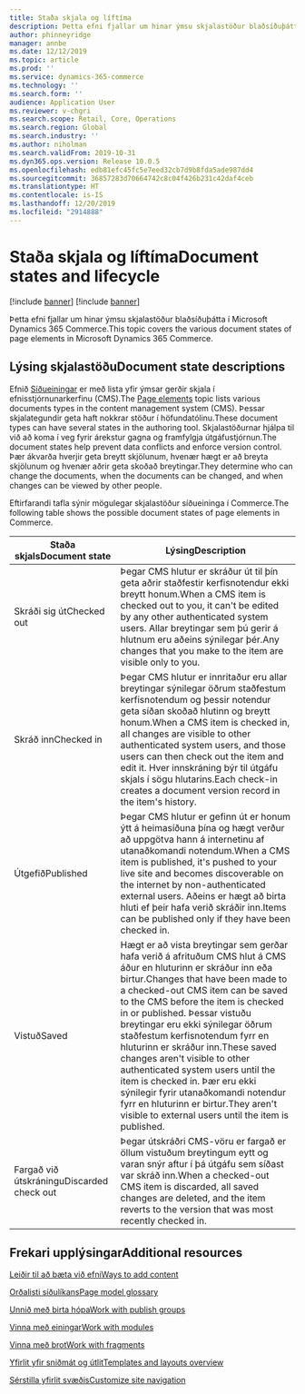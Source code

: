 ```yaml
---
title: Staða skjala og líftíma
description: Þetta efni fjallar um hinar ýmsu skjalastöður blaðsíðuþátta í Microsoft Dynamics 365 Commerce.
author: phinneyridge
manager: annbe
ms.date: 12/12/2019
ms.topic: article
ms.prod: ''
ms.service: dynamics-365-commerce
ms.technology: ''
ms.search.form: ''
audience: Application User
ms.reviewer: v-chgri
ms.search.scope: Retail, Core, Operations
ms.search.region: Global
ms.search.industry: ''
ms.author: niholman
ms.search.validFrom: 2019-10-31
ms.dyn365.ops.version: Release 10.0.5
ms.openlocfilehash: edb81efc45fc5e7eed32cb7d9b8fda5ade987dd4
ms.sourcegitcommit: 36857283d70664742c8c04f426b231c42daf4ceb
ms.translationtype: HT
ms.contentlocale: is-IS
ms.lasthandoff: 12/20/2019
ms.locfileid: "2914888"
---
```

# <a name="document-states-and-lifecycle"></a><span data-ttu-id="6be6f-103">Staða skjala og líftíma</span><span class="sxs-lookup"><span data-stu-id="6be6f-103">Document states and lifecycle</span></span>

[!include [banner](includes/preview-banner.md)]
[!include [banner](includes/banner.md)]

<span data-ttu-id="6be6f-104">Þetta efni fjallar um hinar ýmsu skjalastöður blaðsíðuþátta í Microsoft Dynamics 365 Commerce.</span><span class="sxs-lookup"><span data-stu-id="6be6f-104">This topic covers the various document states of page elements in Microsoft Dynamics 365 Commerce.</span></span>

## <a name="document-state-descriptions"></a><span data-ttu-id="6be6f-105">Lýsing skjalastöðu</span><span class="sxs-lookup"><span data-stu-id="6be6f-105">Document state descriptions</span></span>

<span data-ttu-id="6be6f-106">Efnið [Síðueiningar](page-elements-overview.md) er með lista yfir ýmsar gerðir skjala í efnisstjórnunarkerfinu (CMS).</span><span class="sxs-lookup"><span data-stu-id="6be6f-106">The [Page elements](page-elements-overview.md) topic lists various documents types in the content management system (CMS).</span></span> <span data-ttu-id="6be6f-107">Þessar skjalategundir geta haft nokkrar stöður í höfundatólinu.</span><span class="sxs-lookup"><span data-stu-id="6be6f-107">These document types can have several states in the authoring tool.</span></span> <span data-ttu-id="6be6f-108">Skjalastöðurnar hjálpa til við að koma í veg fyrir árekstur gagna og framfylgja útgáfustjórnun.</span><span class="sxs-lookup"><span data-stu-id="6be6f-108">The document states help prevent data conflicts and enforce version control.</span></span> <span data-ttu-id="6be6f-109">Þær ákvarða hverjir geta breytt skjölunum, hvenær hægt er að breyta skjölunum og hvenær aðrir geta skoðað breytingar.</span><span class="sxs-lookup"><span data-stu-id="6be6f-109">They determine who can change the documents, when the documents can be changed, and when changes can be viewed by other people.</span></span>

<span data-ttu-id="6be6f-110">Eftirfarandi tafla sýnir mögulegar skjalastöður síðueininga í Commerce.</span><span class="sxs-lookup"><span data-stu-id="6be6f-110">The following table shows the possible document states of page elements in Commerce.</span></span>

| <span data-ttu-id="6be6f-111">Staða skjals</span><span class="sxs-lookup"><span data-stu-id="6be6f-111">Document state</span></span> | <span data-ttu-id="6be6f-112">Lýsing</span><span class="sxs-lookup"><span data-stu-id="6be6f-112">Description</span></span> |
|---|---|
| <span data-ttu-id="6be6f-113">Skráði sig út</span><span class="sxs-lookup"><span data-stu-id="6be6f-113">Checked out</span></span> | <span data-ttu-id="6be6f-114">Þegar CMS hlutur er skráður út til þín geta aðrir staðfestir kerfisnotendur ekki breytt honum.</span><span class="sxs-lookup"><span data-stu-id="6be6f-114">When a CMS item is checked out to you, it can't be edited by any other authenticated system users.</span></span> <span data-ttu-id="6be6f-115">Allar breytingar sem þú gerir á hlutnum eru aðeins sýnilegar þér.</span><span class="sxs-lookup"><span data-stu-id="6be6f-115">Any changes that you make to the item are visible only to you.</span></span> |
| <span data-ttu-id="6be6f-116">Skráð inn</span><span class="sxs-lookup"><span data-stu-id="6be6f-116">Checked in</span></span> | <span data-ttu-id="6be6f-117">Þegar CMS hlutur er innritaður eru allar breytingar sýnilegar öðrum staðfestum kerfisnotendum og þessir notendur geta síðan skoðað hlutinn og breytt honum.</span><span class="sxs-lookup"><span data-stu-id="6be6f-117">When a CMS item is checked in, all changes are visible to other authenticated system users, and those users can then check out the item and edit it.</span></span> <span data-ttu-id="6be6f-118">Hver innskráning býr til útgáfu skjals í sögu hlutarins.</span><span class="sxs-lookup"><span data-stu-id="6be6f-118">Each check-in creates a document version record in the item's history.</span></span> |
| <span data-ttu-id="6be6f-119">Útgefið</span><span class="sxs-lookup"><span data-stu-id="6be6f-119">Published</span></span> | <span data-ttu-id="6be6f-120">Þegar CMS hlutur er gefinn út er honum ýtt á heimasíðuna þína og hægt verður að uppgötva hann á internetinu af utanaðkomandi notendum.</span><span class="sxs-lookup"><span data-stu-id="6be6f-120">When a CMS item is published, it's pushed to your live site and becomes discoverable on the internet by non-authenticated external users.</span></span> <span data-ttu-id="6be6f-121">Aðeins er hægt að birta hluti ef þeir hafa verið skráðir inn.</span><span class="sxs-lookup"><span data-stu-id="6be6f-121">Items can be published only if they have been checked in.</span></span> |
| <span data-ttu-id="6be6f-122">Vistuð</span><span class="sxs-lookup"><span data-stu-id="6be6f-122">Saved</span></span> | <span data-ttu-id="6be6f-123">Hægt er að vista breytingar sem gerðar hafa verið á afrituðum CMS hlut á CMS áður en hluturinn er skráður inn eða birtur.</span><span class="sxs-lookup"><span data-stu-id="6be6f-123">Changes that have been made to a checked-out CMS item can be saved to the CMS before the item is checked in or published.</span></span> <span data-ttu-id="6be6f-124">Þessar vistuðu breytingar eru ekki sýnilegar öðrum staðfestum kerfisnotendum fyrr en hluturinn er skráður inn.</span><span class="sxs-lookup"><span data-stu-id="6be6f-124">These saved changes aren't visible to other authenticated system users until the item is checked in.</span></span> <span data-ttu-id="6be6f-125">Þær eru ekki sýnilegir fyrir utanaðkomandi notendur fyrr en hluturinn er birtur.</span><span class="sxs-lookup"><span data-stu-id="6be6f-125">They aren't visible to external users until the item is published.</span></span> |
| <span data-ttu-id="6be6f-126">Fargað við útskráningu</span><span class="sxs-lookup"><span data-stu-id="6be6f-126">Discarded check out</span></span> | <span data-ttu-id="6be6f-127">Þegar útskráðri CMS-vöru er fargað er öllum vistuðum breytingum eytt og varan snýr aftur í þá útgáfu sem síðast var skráð inn.</span><span class="sxs-lookup"><span data-stu-id="6be6f-127">When a checked-out CMS item is discarded, all saved changes are deleted, and the item reverts to the version that was most recently checked in.</span></span> |

## <a name="additional-resources"></a><span data-ttu-id="6be6f-128">Frekari upplýsingar</span><span class="sxs-lookup"><span data-stu-id="6be6f-128">Additional resources</span></span>

[<span data-ttu-id="6be6f-129">Leiðir til að bæta við efni</span><span class="sxs-lookup"><span data-stu-id="6be6f-129">Ways to add content</span></span>](add-manage-content.md)

[<span data-ttu-id="6be6f-130">Orðalisti síðulíkans</span><span class="sxs-lookup"><span data-stu-id="6be6f-130">Page model glossary</span></span>](page-elements-overview.md)

[<span data-ttu-id="6be6f-131">Unnið með birta hópa</span><span class="sxs-lookup"><span data-stu-id="6be6f-131">Work with publish groups</span></span>](publish-groups.md)

[<span data-ttu-id="6be6f-132">Vinna með einingar</span><span class="sxs-lookup"><span data-stu-id="6be6f-132">Work with modules</span></span>](work-with-modules.md)

[<span data-ttu-id="6be6f-133">Vinna með brot</span><span class="sxs-lookup"><span data-stu-id="6be6f-133">Work with fragments</span></span>](work-with-fragments.md)

[<span data-ttu-id="6be6f-134">Yfirlit yfir sniðmát og útlit</span><span class="sxs-lookup"><span data-stu-id="6be6f-134">Templates and layouts overview</span></span>](templates-layouts-overview.md)

[<span data-ttu-id="6be6f-135">Sérstilla yfirlit svæðis</span><span class="sxs-lookup"><span data-stu-id="6be6f-135">Customize site navigation</span></span>](customize-site-navigation.md)

